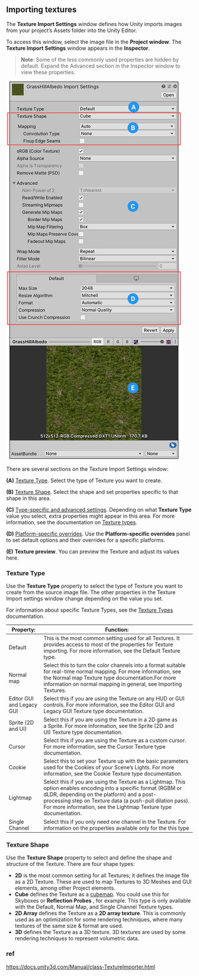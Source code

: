 ## Importing textures

The **Texture Import Settings** window defines how Unity imports images from your project’s Assets folder into the Unity Editor.

To access this window, select the image file in the **Project window**. The **Texture Import Settings** window appears in the **Inspector**.

> **Note**: Some of the less commonly used properties are hidden by default. Expand the Advanced section in the Inspector window to view these properties.

![](../img/class-TextureImporter.png)


There are several sections on the Texture Import Settings window:

**(A)** [Texture Type](https://docs.unity3d.com/Manual/class-TextureImporter.html#texturetype). Select the type of Texture you want to create.

**(B)** [Texture Shape](https://docs.unity3d.com/Manual/class-TextureImporter.html#textureshape). Select the shape and set properties specific to that shape in this area.

**(C)** [Type-specific and advanced settings](https://docs.unity3d.com/Manual/class-TextureImporter.html#advanced). Depending on what **Texture Type** value you select, extra properties might appear in this area. For more information, see the documentation on [Texture types](https://docs.unity3d.com/Manual/class-TextureImporter.htmlTextureTypes.html).

**(D)** [Platform-specific overrides](https://docs.unity3d.com/Manual/class-TextureImporter.html#platform). Use the **Platform-specific overrides** panel to set default options and their overrides for a specific platforms.

**(E)** **Texture preview**. You can preview the Texture and adjust its values here.


### Texture Type

Use the **Texture Type** property to select the type of Texture you want to create from the source image file. The other properties in the Texture Import settings window change depending on the value you set.

For information about specific Texture Types, see the [Texture Types](https://docs.unity3d.com/Manual/class-TextureImporter.htmlTextureTypes.html) documentation.

 
| Property: | Function: |
| --- | --- |
| Default | This is the most common setting used for all Textures. It provides access to most of the properties for Texture importing. For more information, see the Default Texture type. |
| Normal map | Select this to turn the color channels into a format suitable for real-time normal mapping. For more information, see the Normal map Texture type documentation.For more information on normal mapping in general, see Importing Textures. |
| Editor GUI and Legacy GUI | Select this if you are using the Texture on any HUD or GUI controls. For more information, see the Editor GUI and Legacy GUI Texture type documentation. |
| Sprite (2D and UI) | Select this if you are using the Texture in a 2D game as a Sprite. For more information, see the Sprite (2D and UI) Texture type documentation. |
| Cursor | Select this if you are using the Texture as a custom cursor. For more information, see the Cursor Texture type documentation. |
| Cookie | Select this to set your Texture up with the basic parameters used for the Cookies of your Scene’s Lights. For more information, see the Cookie Texture type documentation. |
| Lightmap | Select this if you are using the Texture as a Lightmap. This option enables encoding into a specific format (RGBM or dLDR, depending on the platform) and a post-processing step on Texture data (a push-pull dilation pass). For more information, see the Lightmap Texture type documentation. |
| Single Channel | Select this if you only need one channel in the Texture. For information on the properties available only for the this type |


### Texture Shape

Use the **Texture Shape** property to select and define the shape and structure of the Texture. There are four shape types:

-   **2D** is the most common setting for all Textures; it defines the image file as a 2D Texture. These are used to map Textures to 3D Meshes and GUI elements, among other Project elements.
-   **Cube** defines the Texture as a [cubemap](https://docs.unity3d.com/Manual/class-TextureImporter.htmlclass-Cubemap.html). You could use this for Skyboxes or **Reflection Probes** , for example. This type is only available with the Default, Normal Map, and Single Channel Texture types.
-   **2D Array** defines the Texture as a **2D array texture**. This is commonly used as an optimization for some rendering techniques, where many textures of the same size & format are used.
-   **3D** defines the Texture as a 3D texture. 3D textures are used by some rendering techniques to represent volumetric data.

### ref
https://docs.unity3d.com/Manual/class-TextureImporter.html


